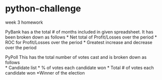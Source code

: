 # python-challenge
week 3 homework

PyBank has a the total # of months included in given spreadsheet.
It has been broken down as follows
	* Net total of Profit/Losses over the period
	* ROC for Profit/Losses over the period
	* Greatest increase and decrease over the period
	
PyPoll 
This has the total number of votes cast and is broken down as follows	
	* Candidate list
	* % of votes each candidate won
	* Total # of votes each candidate won
	*Winner of the election
	
